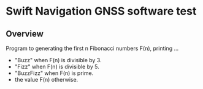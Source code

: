 # Swift Navigation GNSS software test 

## Overview 

Program to generating the first n Fibonacci numbers F(n), printing ...
* "Buzz" when F(n) is divisible by 3.
* "Fizz" when F(n) is divisible by 5.
* "BuzzFizz" when F(n) is prime.
* the value F(n) otherwise.

